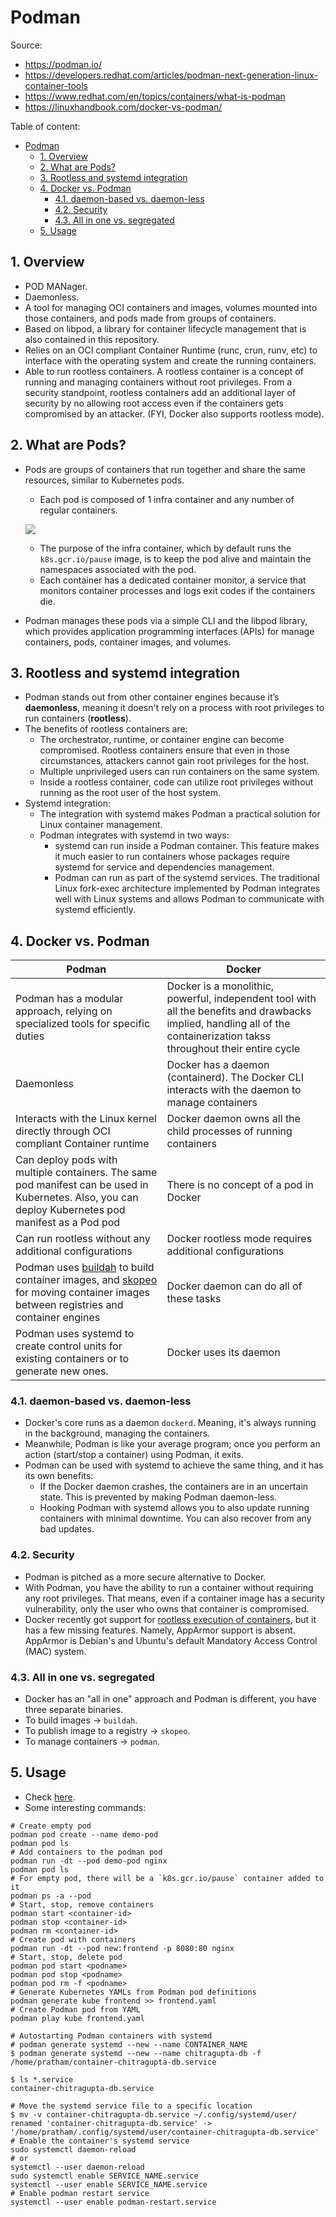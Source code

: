 # Podman

Source:

- <https://podman.io/>
- <https://developers.redhat.com/articles/podman-next-generation-linux-container-tools>
- <https://www.redhat.com/en/topics/containers/what-is-podman>
- <https://linuxhandbook.com/docker-vs-podman/>

Table of content:

- [Podman](#podman)
  - [1. Overview](#1-overview)
  - [2. What are Pods?](#2-what-are-pods)
  - [3. Rootless and systemd integration](#3-rootless-and-systemd-integration)
  - [4. Docker vs. Podman](#4-docker-vs-podman)
    - [4.1. daemon-based vs. daemon-less](#41-daemon-based-vs-daemon-less)
    - [4.2. Security](#42-security)
    - [4.3. All in one vs. segregated](#43-all-in-one-vs-segregated)
  - [5. Usage](#5-usage)

## 1. Overview

- POD MANager.
- Daemonless.
- A tool for managing OCI containers and images, volumes mounted into those containers, and pods made from groups of containers.
- Based on libpod, a library for container lifecycle management that is also contained in this repository.
- Relies on an OCI compliant Container Runtime (runc, crun, runv, etc) to interface with the operating system and create the running containers.
- Able to run rootless containers. A rootless container is a concept of running and managing containers without root privileges. From a security standpoint, rootless containers add an additional layer of security by no allowing root access even if the containers gets compromised by an attacker. (FYI, Docker also supports rootless mode).

## 2. What are Pods?

- Pods are groups of containers that run together and share the same resources, similar to Kubernetes pods.

  - Each pod is composed of 1 infra container and any number of regular containers.

  ![](https://phoenixnap.com/kb/wp-content/uploads/2022/03/podman-pod-visualisation.png)

  - The purpose of the infra container, which by default runs the `k8s.gcr.io/pause` image, is to keep the pod alive and maintain the namespaces associated with the pod.
  - Each container has a dedicated container monitor, a service that monitors container processes and logs exit codes if the containers die.

- Podman manages these pods via a simple CLI and the libpod library, which provides application programming interfaces (APIs) for manage containers, pods, container images, and volumes.

## 3. Rootless and systemd integration

- Podman stands out from other container engines because it’s **daemonless**, meaning it doesn't rely on a process with root privileges to run containers (**rootless**).
- The benefits of rootless containers are:
  - The orchestrator, runtime, or container engine can become compromised. Rootless containers ensure that even in those circumstances, attackers cannot gain root privileges for the host.
  - Multiple unprivileged users can run containers on the same system.
  - Inside a rootless container, code can utilize root privileges without running as the root user of the host system.
- Systemd integration:
  - The integration with systemd makes Podman a practical solution for Linux container management.
  - Podman integrates with systemd in two ways:
    - systemd can run inside a Podman container. This feature makes it much easier to run containers whose packages require systemd for service and dependencies management.
    - Podman can run as part of the systemd services. The traditional Linux fork-exec architecture implemented by Podman integrates well with Linux systems and allows Podman to communicate with systemd efficiently.

## 4. Docker vs. Podman

| Podman                                                                                                                                                                                        | Docker                                                                                                                                                                   |
| --------------------------------------------------------------------------------------------------------------------------------------------------------------------------------------------- | ------------------------------------------------------------------------------------------------------------------------------------------------------------------------ |
| Podman has a modular approach, relying on specialized tools for specific duties                                                                                                               | Docker is a monolithic, powerful, independent tool with all the benefits and drawbacks implied, handling all of the containerization takss throughout their entire cycle |
| Daemonless                                                                                                                                                                                    | Docker has a daemon (containerd). The Docker CLI interacts with the daemon to manage containers                                                                          |
| Interacts with the Linux kernel directly through OCI compliant Container runtime                                                                                                              | Docker daemon owns all the child processes of running containers                                                                                                         |
| Can deploy pods with multiple containers. The same pod manifest can be used in Kubernetes. Also, you can deploy Kubernetes pod manifest as a Pod pod                                          | There is no concept of a pod in Docker                                                                                                                                   |
| Can run rootless without any additional configurations                                                                                                                                        | Docker rootless mode requires additional configurations                                                                                                                  |
| Podman uses [buildah](https://buildah.io/) to build container images, and [skopeo](https://github.com/containers/skopeo) for moving container images between registries and container engines | Docker daemon can do all of these tasks                                                                                                                                  |
| Podman uses systemd to create control units for existing containers or to generate new ones.                                                                                                  | Docker uses its daemon                                                                                                                                                   |

### 4.1. daemon-based vs. daemon-less

- Docker's core runs as a daemon `dockerd`. Meaning, it's always running in the background, managing the containers.
- Meanwhile, Podman is like your average program; once you perform an action (start/stop a container) using Podman, it exits.
- Podman can be used with systemd to achieve the same thing, and it has its own benefits:
  - If the Docker daemon crashes, the containers are in an uncertain state. This is prevented by making Podman daemon-less.
  - Hooking Podman with systemd allows you to also update running containers with minimal downtime. You can also recover from any bad updates.

### 4.2. Security

- Podman is pitched as a more secure alternative to Docker.
- With Podman, you have the ability to run a container without requiring any root privileges. That means, even if a container image has a security vulnerability, only the user who owns that container is compromised.
- Docker recently got support for [rootless execution of containers](https://linuxhandbook.com/rootless-docker/), but it has a few missing features. Namely, AppArmor support is absent. AppArmor is Debian's and Ubuntu's default Mandatory Access Control (MAC) system.

### 4.3. All in one vs. segregated

- Docker has an "all in one" approach and Podman is different, you have three separate binaries.
- To build images -> `buildah`.
- To publish image to a registry -> `skopeo`.
- To manage containers -> `podman`.

## 5. Usage

- Check [here](https://docs.podman.io/en/latest/Commands.html).
- Some interesting commands:

```shell
# Create empty pod
podman pod create --name demo-pod
podman pod ls
# Add containers to the podman pod
podman run -dt --pod demo-pod nginx
podman pod ls
# For empty pod, there will be a `k8s.gcr.io/pause` container added to it
podman ps -a --pod
# Start, stop, remove containers
podman start <container-id>
podman stop <container-id>
podman rm <container-id>
# Create pod with containers
podman run -dt --pod new:frontend -p 8080:80 nginx
# Start, stop, delete pod
podman pod start <podname>
podman pod stop <podname>
podman pod rm -f <podname>
# Generate Kubernetes YAMLs from Podman pod definitions
podman generate kube frontend >> frontend.yaml
# Create Podman pod from YAML
podman play kube frontend.yaml

# Autostarting Podman containers with systemd
# podman generate systemd --new --name CONTAINER_NAME
$ podman generate systemd --new --name chitragupta-db -f
/home/pratham/container-chitragupta-db.service

$ ls *.service
container-chitragupta-db.service

# Move the systemd service file to a specific location
$ mv -v container-chitragupta-db.service ~/.config/systemd/user/
renamed 'container-chitragupta-db.service' -> '/home/pratham/.config/systemd/user/container-chitragupta-db.service'
# Enable the container's systemd service
sudo systemctl daemon-reload
# or
systemctl --user daemon-reload
sudo systemctl enable SERVICE_NAME.service
systemctl --user enable SERVICE_NAME.service
# Enable podman restart service
systemctl --user enable podman-restart.service
```
